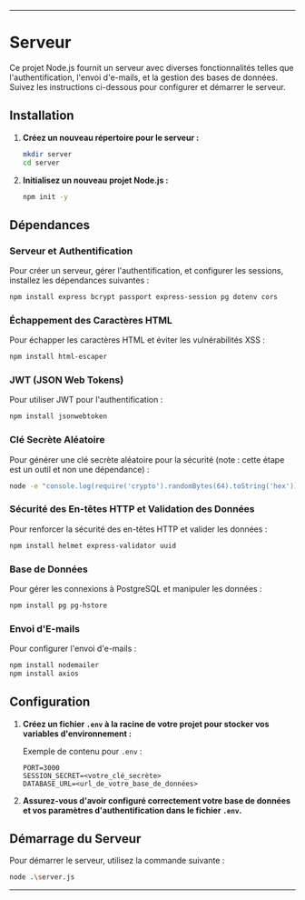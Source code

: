 
---

# Serveur

Ce projet Node.js fournit un serveur avec diverses fonctionnalités telles que l'authentification, l'envoi d'e-mails, et la gestion des bases de données. Suivez les instructions ci-dessous pour configurer et démarrer le serveur.

## Installation

1. **Créez un nouveau répertoire pour le serveur :**

   ```bash
   mkdir server
   cd server
   ```

2. **Initialisez un nouveau projet Node.js :**

   ```bash
   npm init -y
   ```

## Dépendances

### Serveur et Authentification

Pour créer un serveur, gérer l'authentification, et configurer les sessions, installez les dépendances suivantes :

```bash
npm install express bcrypt passport express-session pg dotenv cors
```

### Échappement des Caractères HTML

Pour échapper les caractères HTML et éviter les vulnérabilités XSS :

```bash
npm install html-escaper
```

### JWT (JSON Web Tokens)

Pour utiliser JWT pour l'authentification :

```bash
npm install jsonwebtoken
```

### Clé Secrète Aléatoire

Pour générer une clé secrète aléatoire pour la sécurité (note : cette étape est un outil et non une dépendance) :

```bash
node -e "console.log(require('crypto').randomBytes(64).toString('hex'))"
```

### Sécurité des En-têtes HTTP et Validation des Données

Pour renforcer la sécurité des en-têtes HTTP et valider les données :

```bash
npm install helmet express-validator uuid
```

### Base de Données

Pour gérer les connexions à PostgreSQL et manipuler les données :

```bash
npm install pg pg-hstore
```

### Envoi d'E-mails

Pour configurer l'envoi d'e-mails :

```bash
npm install nodemailer
npm install axios

```

## Configuration

1. **Créez un fichier `.env` à la racine de votre projet pour stocker vos variables d'environnement :**

   Exemple de contenu pour `.env` :

   ```env
   PORT=3000
   SESSION_SECRET=<votre_clé_secrète>
   DATABASE_URL=<url_de_votre_base_de_données>
   ```

2. **Assurez-vous d'avoir configuré correctement votre base de données et vos paramètres d'authentification dans le fichier `.env`.**

## Démarrage du Serveur

Pour démarrer le serveur, utilisez la commande suivante :

```bash
node .\server.js
```

---